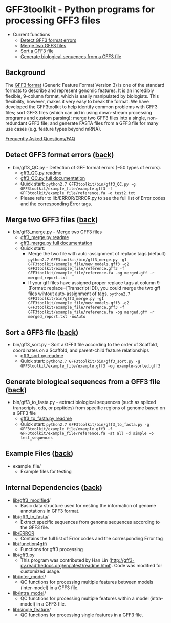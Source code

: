 # GFF3toolkit - Python programs for processing GFF3 files
* Current functions
    - [Detect GFF3 format errors](#detect-gff3-format-errors-back)
    - [Merge two GFF3 files](#merge-two-gff3-files-back)
    - [Sort a GFF3 file](#sort-a-gff3-file-back)
    - [Generate biological sequences from a GFF3 file](#generate-biological-sequences-from-a-gff3-file-back)

## Background

The [GFF3 format](https://github.com/The-Sequence-Ontology/Specifications/blob/master/gff3.md) (Generic Feature Format Version 3) is one of the standard formats to describe and represent genomic features. It is an incredibly flexible, 9-column format, which is easily manipulated by biologists. This flexibility, however, makes it very easy to break the format. We have developed the GFF3toolkit to help identify common problems with GFF3 files; sort GFF3 files (which can aid in using down-stream processing programs and custom parsing); merge two GFF3 files into a single, non-redundant GFF3 file; and generate FASTA files from a GFF3 file for many use cases (e.g. feature types beyond mRNA).

[Frequently Asked Questions/FAQ](https://github.com/NAL-i5K/GFF3toolkit/wiki/FAQ) 

## Detect GFF3 format errors ([back](#gff3toolkit---python-programs-for-processing-gff3-files))

* bin/gff3_QC.py - Detection of GFF format errors (~50 types of errors).
    - [gff3_QC.py readme](gff3_QC.md)
    - [gff3_QC.py full documentation](https://github.com/NAL-i5K/GFF3toolkit/wiki/Detection-of-GFF3-format-errors)
    - Quick start:
        `python2.7 GFF3toolkit/bin/gff3_QC.py -g GFF3toolkit/example_file/example.gff3 -f GFF3toolkit/example_file/reference.fa -o test2.txt`
    - Please refer to lib/ERROR/ERROR.py to see the full list of Error codes and the corresponding Error tags.

## Merge two GFF3 files ([back](#gff3toolkit---python-programs-for-processing-gff3-files))

* bin/gff3_merge.py - Merge two GFF3 files
    - [gff3_merge.py readme](gff3_merge.md)
    - [gff3_merge.py full documentation](https://github.com/NAL-i5K/GFF3toolkit/wiki/Merge-two-GFF3-files)
    - Quick start:
        - Merge the two file with auto-assignment of replace tags (default)
            `python2.7 GFF3toolkit/bin/gff3_merge.py -g1 GFF3toolkit/example_file/new_models.gff3 -g2 GFF3toolkit/example_file/reference.gff3 -f GFF3toolkit/example_file/reference.fa -og merged.gff -r merged_report.txt`
        - If your gff files have assigned proper replace tags at column 9 (Format: replace=[Transcript ID]), you could merge the two gff files wihtout auto-assignment of tags.
            `python2.7 GFF3toolkit/bin/gff3_merge.py -g1 GFF3toolkit/example_file/new_models.gff3 -g2 GFF3toolkit/example_file/reference.gff3 -f GFF3toolkit/example_file/reference.fa -og merged.gff -r merged_report.txt -noAuto`

## Sort a GFF3 file ([back](#gff3toolkit---python-programs-for-processing-gff3-files))

* bin/gff3_sort.py - Sort a GFF3 file according to the order of Scaffold, coordinates on a Scaffold, and parent-child feature relationships
    - [gff3_sort.py readme](gff3_sort.md)
    - Quick start:
        `python2.7 GFF3toolkit/bin/gff3_sort.py -g GFF3toolkit/example_file/example.gff3 -og example-sorted.gff3`

## Generate biological sequences from a GFF3 file ([back](#gff3toolkit---python-programs-for-processing-gff3-files))

* bin/gff3_to_fasta.py - extract biological sequences (such as spliced transcripts, cds, or peptides) from specific regions of genome based on a GFF3 file
    - [gff3_to_fasta.py readme](gff3_to_fasta.md)
    - Quick start:
        `python2.7 GFF3toolkit/bin/gff3_to_fasta.py -g GFF3toolkit/example_file/example.gff3 -f GFF3toolkit/example_file/reference.fa -st all -d simple -o test_sequences`

## Example Files ([back](#gff3toolkit---python-programs-for-processing-gff3-files))

* example_file/
    - Example files for testing

## Internal Dependencies ([back](#gff3toolkit---python-programs-for-processing-gff3-files))
* [lib/gff3_modified](lib/gff3_modified)/
    - Basic data structure used for nesting the information of genome annotations in GFF3 format.
* [lib/gff3_to_fasta](lib/gff3_to_fasta)/
    - Extract specific sequences from genome sequences according to the GFF3 file.
* [lib/ERROR](lib/ERROR)
    - Contains the full list of Error codes and the corresponding Error tag
* [lib/function4gff](lib/function4gff)/
    - Functions for gff3 processing
* lib/gff3.py
    - This program was contributed by Han Lin (http://gff3-py.readthedocs.org/en/latest/readme.html). Code was modified for customized usage.
* [lib/inter_model](lib/inter_model)/
    - QC functions for processing multiple features between models (inter-model) in a GFF3 file.
* [lib/intra_model](lib/intra_model)/
    - QC functions for processing multiple features within a model (intra-model) in a GFF3 file.
* [lib/single_feature](lib/single_feature)/
    - QC functions for processing single features in a GFF3 file.
